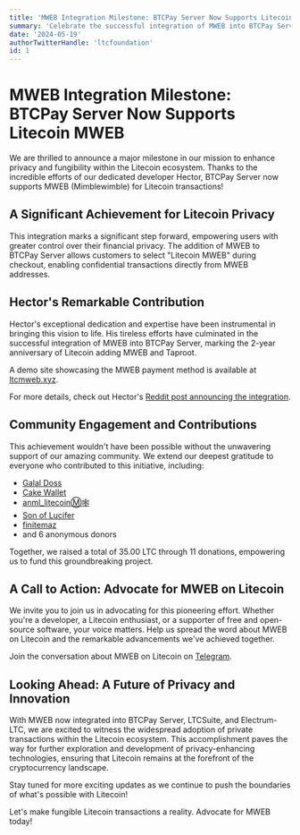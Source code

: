 ```yaml
---
title: 'MWEB Integration Milestone: BTCPay Server Now Supports Litecoin MWEB'
summary: 'Celebrate the successful integration of MWEB into BTCPay Server by Hector, marking a significant step forward for Litecoin privacy and fungibility.'
date: '2024-05-19'
authorTwitterHandle: 'ltcfoundation'
id: 1
---
```


# MWEB Integration Milestone: BTCPay Server Now Supports Litecoin MWEB

We are thrilled to announce a major milestone in our mission to enhance privacy and fungibility within the Litecoin ecosystem. Thanks to the incredible efforts of our dedicated developer Hector, BTCPay Server now supports MWEB (Mimblewimble) for Litecoin transactions!

## A Significant Achievement for Litecoin Privacy

This integration marks a significant step forward, empowering users with greater control over their financial privacy. The addition of MWEB to BTCPay Server allows customers to select "Litecoin MWEB" during checkout, enabling confidential transactions directly from MWEB addresses.

## Hector's Remarkable Contribution

Hector's exceptional dedication and expertise have been instrumental in bringing this vision to life. His tireless efforts have culminated in the successful integration of MWEB into BTCPay Server, marking the 2-year anniversary of Litecoin adding MWEB and Taproot.

A demo site showcasing the MWEB payment method is available at [ltcmweb.xyz](https://ltcmweb.xyz). 

For more details, check out Hector's [Reddit post announcing the integration](https://www.reddit.com/r/litecoin/comments/1cvn1ge/btcpayserver_has_been_ported_to_mweb/).

## Community Engagement and Contributions

This achievement wouldn't have been possible without the unwavering support of our amazing community. We extend our deepest gratitude to everyone who contributed to this initiative, including:

- [Galal Doss](https://twitter.com/GalalDoss)
- [Cake Wallet](https://twitter.com/CakeWallet)
- [anml_litecoinⓂ️🕸️](https://twitter.com/anml_litecoin)
- [Son of Lucifer](https://twitter.com/sonoflucifer)
- [finitemaz](https://twitter.com/finitemaz)
- and 6 anonymous donors

Together, we raised a total of 35.00 LTC through 11 donations, empowering us to fund this groundbreaking project.

## A Call to Action: Advocate for MWEB on Litecoin

We invite you to join us in advocating for this pioneering effort. Whether you're a developer, a Litecoin enthusiast, or a supporter of free and open-source software, your voice matters. Help us spread the word about MWEB on Litecoin and the remarkable advancements we've achieved together.

Join the conversation about MWEB on Litecoin on [Telegram](https://t.me/MWEB_Testnet).

## Looking Ahead: A Future of Privacy and Innovation

With MWEB now integrated into BTCPay Server, LTCSuite, and Electrum-LTC, we are excited to witness the widespread adoption of private transactions within the Litecoin ecosystem. This accomplishment paves the way for further exploration and development of privacy-enhancing technologies, ensuring that Litecoin remains at the forefront of the cryptocurrency landscape.

Stay tuned for more exciting updates as we continue to push the boundaries of what's possible with Litecoin!

Let's make fungible Litecoin transactions a reality. Advocate for MWEB today!
